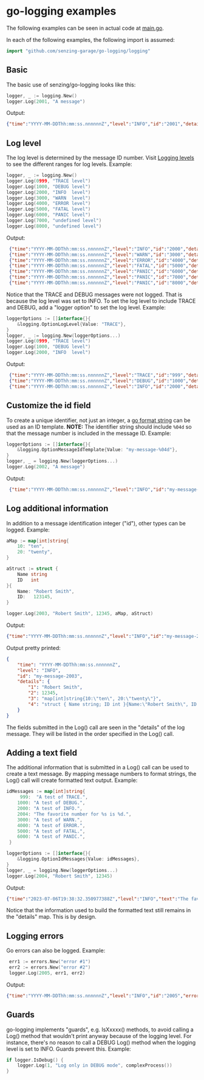# go-logging examples

The following examples can be seen in actual code at
[main.go](../main.go).

In each of the following examples, the following import is assumed:

```go
import "github.com/senzing-garage/go-logging/logging"
```

## Basic

The basic use of senzing/go-logging looks like this:

```go
logger, _ := logging.New()
logger.Log(2001, "A message")
```

Output:

```json
{"time":"YYYY-MM-DDThh:mm:ss.nnnnnnZ","level":"INFO","id":"2001","details":{"1":"A message"}}
```

## Log level

The log level is determined by the message ID number.  Visit
[Logging levels](../README.md#logging-levels)
to see the different ranges for log levels.
Example:

```go
logger, _ := logging.New()
logger.Log(0999, "TRACE level")
logger.Log(1000, "DEBUG level")
logger.Log(2000, "INFO  level")
logger.Log(3000, "WARN  level")
logger.Log(4000, "ERROR level")
logger.Log(5000, "FATAL level")
logger.Log(6000, "PANIC level")
logger.Log(7000, "undefined level")
logger.Log(8000, "undefined level")
```

Output:

```json
 {"time":"YYYY-MM-DDThh:mm:ss.nnnnnnZ","level":"INFO","id":"2000","details":{"1":"INFO  level"}}
 {"time":"YYYY-MM-DDThh:mm:ss.nnnnnnZ","level":"WARN","id":"3000","details":{"1":"WARN  level"}}
 {"time":"YYYY-MM-DDThh:mm:ss.nnnnnnZ","level":"ERROR","id":"4000","details":{"1":"ERROR level"}}
 {"time":"YYYY-MM-DDThh:mm:ss.nnnnnnZ","level":"FATAL","id":"5000","details":{"1":"FATAL level"}}
 {"time":"YYYY-MM-DDThh:mm:ss.nnnnnnZ","level":"PANIC","id":"6000","details":{"1":"PANIC level"}}
 {"time":"YYYY-MM-DDThh:mm:ss.nnnnnnZ","level":"PANIC","id":"7000","details":{"1":"undefined level"}}
 {"time":"YYYY-MM-DDThh:mm:ss.nnnnnnZ","level":"PANIC","id":"8000","details":{"1":"undefined level"}}
 ```

Notice that the TRACE and DEBUG messages were not logged.
That is because the log level was set to INFO.
To set the log level to include TRACE and DEBUG,
add a "logger option" to set the log level.
Example:

```go
loggerOptions := []interface{}{
    &logging.OptionLogLevel{Value: "TRACE"},
}
logger, _ := logging.New(loggerOptions...)
logger.Log(0999, "TRACE level")
logger.Log(1000, "DEBUG level")
logger.Log(2000, "INFO  level")
```

Output:

```json
 {"time":"YYYY-MM-DDThh:mm:ss.nnnnnnZ","level":"TRACE","id":"999","details":{"1":"TRACE level"}}
 {"time":"YYYY-MM-DDThh:mm:ss.nnnnnnZ","level":"DEBUG","id":"1000","details":{"1":"DEBUG level"}}
 {"time":"YYYY-MM-DDThh:mm:ss.nnnnnnZ","level":"INFO","id":"2000","details":{"1":"INFO  level"}}
```

## Customize the id field

To create a unique identifier, not just an integer,
a [go format string](https://pkg.go.dev/fmt)
can be used as an ID template.
**NOTE:** The identifier string should include `%04d` so that the message number is included in the message ID.
Example:

```go
loggerOptions := []interface{}{
    &logging.OptionMessageIdTemplate{Value: "my-message-%04d"},
}
logger, _ = logging.New(loggerOptions...)
logger.Log(2002, "A message")
```

Output:

```json
 {"time":"YYYY-MM-DDThh:mm:ss.nnnnnnZ","level":"INFO","id":"my-message-2002","details":{"1":"A message"}}
```

## Log additional information

In addition to a message identification integer ("id"), other types can be logged.
Example:

```go
aMap := map[int]string{
    10: "ten",
    20: "twenty",
}

aStruct := struct {
    Name string
    ID   int
}{
    Name: "Robert Smith",
    ID:   123145,
}

logger.Log(2003, "Robert Smith", 12345, aMap, aStruct)
```

Output:

```json
{"time":"YYYY-MM-DDThh:mm:ss.nnnnnnZ","level":"INFO","id":"my-message-2003","details":{"1":"Robert Smith","2":12345,"3":"map[int]string{10:\"ten\", 20:\"twenty\"}","4":"struct { Name string; ID int }{Name:\"Robert Smith\", ID:123145}"}}
 ```

Output pretty printed:

```json
{
    "time": "YYYY-MM-DDThh:mm:ss.nnnnnnZ",
    "level": "INFO",
    "id": "my-message-2003",
    "details": {
        "1": "Robert Smith",
        "2": 12345,
        "3": "map[int]string{10:\"ten\", 20:\"twenty\"}",
        "4": "struct { Name string; ID int }{Name:\"Robert Smith\", ID:123145}"
    }
}
```

The fields submitted in the Log() call are seen in the "details" of the log message.
They will be listed in the order specified in the Log() call.

## Adding a text field

The additional information that is submitted in a Log() call can be used to create a text message.
By mapping message numbers to format strings, the Log() call will create formatted text output.
Example:

```go
idMessages := map[int]string{
     999:  "A test of TRACE.",
    1000: "A test of DEBUG.",
    2000: "A test of INFO.",
    2004: "The favorite number for %s is %d.",
    3000: "A test of WARN.",
    4000: "A test of ERROR.",
    5000: "A test of FATAL.",
    6000: "A test of PANIC.",
 }

loggerOptions := []interface{}{
    &logging.OptionIdMessages{Value: idMessages},
}
logger, _ = logging.New(loggerOptions...)
logger.Log(2004, "Robert Smith", 12345)
```

Output:

```json
{"time":"2023-07-06T19:38:32.350977388Z","level":"INFO","text":"The favorite number for Robert Smith is 12345.","id":"2004","details":{"1":"Robert Smith","2":12345}}
```

Notice that the information used to build the formatted text still remains in the "details" map.
This is by design.

## Logging errors

Go errors can also be logged.
Example:

```go
 err1 := errors.New("error #1")
 err2 := errors.New("error #2")
 logger.Log(2005, err1, err2)
```

Output:

```json
{"time":"YYYY-MM-DDThh:mm:ss.nnnnnnZ","level":"INFO","id":"2005","errors":["error #1","error #2"]}
```

## Guards

go-logging implements "guards",
e.g. IsXxxxx() methods,
to avoid calling a Log() method that
wouldn't print anyway because of the logging level.
For instance, there's no reason to call a DEBUG Log() method when the
logging level is set to INFO.  Guards prevent this.
Example:

```go
if logger.IsDebug() {
    logger.Log(1, "Log only in DEBUG mode", complexProcess())
}
```
